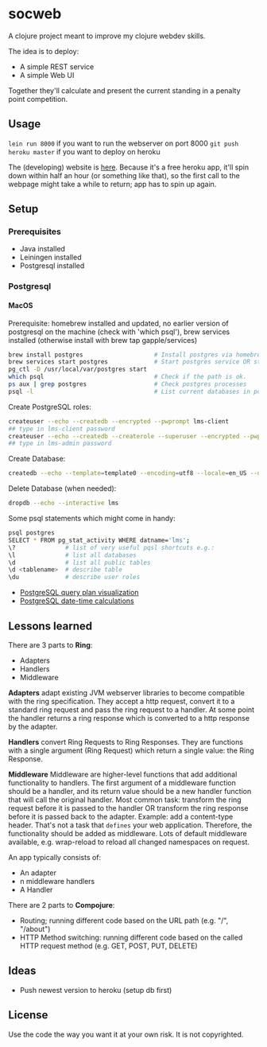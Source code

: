 # socweb

A clojure project meant to improve my clojure webdev skills.

The idea is to deploy:

- A simple REST service
- A simple Web UI

Together they'll calculate and present the current standing in a penalty point
competition.

## Usage

`lein run 8000` if you want to run the webserver on port 8000
`git push heroku master` if you want to deploy on heroku

The (developing) website is
[here](https://legendary-mastermind-science.herokuapp.com). Because it's a free
heroku app, it'll spin down within half an hour (or something like that), so the
first call to the webpage might take a while to return; app has to spin up again.

## Setup

### Prerequisites

- Java installed
- Leiningen installed
- Postgresql installed

### Postgresql

#### MacOS

Prerequisite: homebrew installed and updated, no earlier version of postgresql on the machine
(check with 'which psql'), brew services installed (otherwise install with brew tap gapple/services)

```bash
brew install postgres                    # Install postgres via homebrew
brew services start postgres             # Start postgres service OR start manually:
pg_ctl -D /usr/local/var/postgres start
which psql                               # Check if the path is ok.
ps aux | grep postgres                   # Check postgres processes
psql -l                                  # List current databases in postgres
```

Create PostgreSQL roles:

```bash
createuser --echo --createdb --encrypted --pwprompt lms-client
## type in lms-client password
createuser --echo --createdb --createrole --superuser --encrypted --pwprompt lms-admin
## type in lms-admin password
```

Create Database:

```bash
createdb --echo --template=template0 --encoding=utf8 --locale=en_US --owner=lms-client lms
```

Delete Database (when needed):

```bash
dropdb --echo --interactive lms
```

Some psql statements which might come in handy:

```bash
psql postgres
SELECT * FROM pg_stat_activity WHERE datname='lms';
\?              # list of very useful pqsl shortcuts e.g.:
\l              # list all databases
\d              # list all public tables
\d <tablename>  # describe table
\du             # describe user roles
```

- [PostgreSQL query plan visualization](http://tatiyants.com/postgres-query-plan-visualization/)
- [PostgreSQL date-time calculations](http://www.tutorialspoint.com/postgresql/postgresql_date_time.htm)


## Lessons learned

There are 3 parts to **Ring**:

- Adapters
- Handlers
- Middleware

**Adapters** adapt existing JVM webserver libraries to become compatible with the
ring specification. They accept a http request, convert it to a standard ring
request and pass the ring request to a handler. At some point the handler
returns a ring response which is converted to a http response by the adapter.

**Handlers** convert Ring Requests to Ring Responses. They are functions with a
single argument (Ring Request) which return a single value: the Ring Response.

**Middleware** Middleware are higher-level functions that add additional
functionality to handlers. The first argument of a middleware function should be
a handler, and its return value should be a new handler function that will call
the original handler. Most common task: transform the ring request before it is
passed to the handler OR transform the ring response before it is passed back to
the adapter. Example: add a content-type header. That's not a task that
`defines` your web application. Therefore, the functionality should be added as
middleware. Lots of default middleware available, e.g. wrap-reload to reload all
changed namespaces on request.

An app typically consists of:

- An adapter
- n middleware handlers
- A Handler

There are 2 parts to **Compojure**:

- Routing; running different code based on the URL path (e.g. "/", "/about")
- HTTP Method switching: running different code based on the called HTTP request
  method (e.g. GET, POST, PUT, DELETE)

## Ideas

- Push newest version to heroku (setup db first)

## License

Use the code the way you want it at your own risk. It is not copyrighted.
